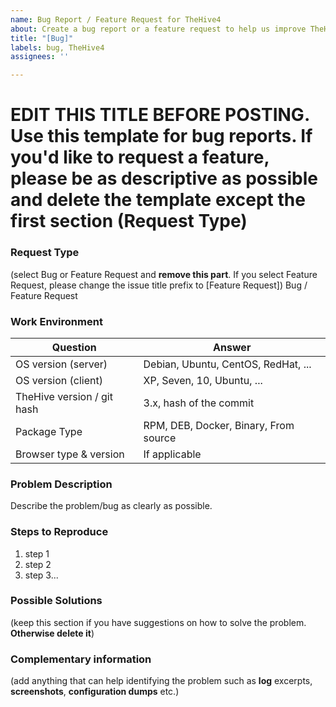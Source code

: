 ```yaml
---
name: Bug Report / Feature Request for TheHive4
about: Create a bug report or a feature request to help us improve TheHive 4.
title: "[Bug]"
labels: bug, TheHive4
assignees: ''

---
```


# EDIT THIS TITLE BEFORE POSTING. Use this template for bug reports. If you'd like to request a feature, please be as descriptive as possible and delete the template except the first section (Request Type)

### Request Type
(select Bug or Feature Request and **remove this part**. If you select Feature Request, please change the issue title prefix to [Feature Request])
Bug / Feature Request

### Work Environment

| Question              | Answer
|---------------------------|--------------------
| OS version (server)       | Debian, Ubuntu, CentOS, RedHat, ...
| OS version (client)       | XP, Seven, 10, Ubuntu, ...
| TheHive version / git hash   | 3.x, hash of the commit
| Package Type              | RPM, DEB, Docker, Binary, From source
| Browser type & version    | If applicable


### Problem Description
Describe the problem/bug as clearly as possible.

### Steps to Reproduce
1. step 1
1. step 2
1. step 3...

### Possible Solutions
(keep this section if you have suggestions on how to solve the problem. **Otherwise delete it**)

### Complementary information
(add anything that can help identifying the problem such as **log** excerpts, **screenshots**, **configuration dumps** etc.)
